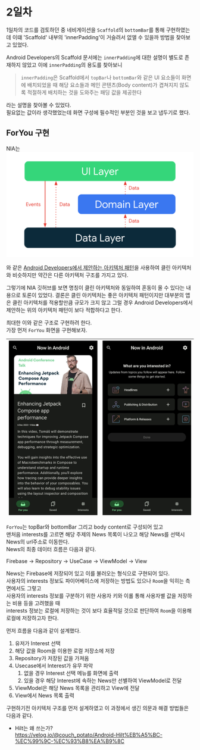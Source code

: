 # 2일차
1일차의 코드를 검토하던 중 네비게이션을 `Scaffold`의 `bottomBar`를 통해 구현하였는데
이떄 'Scaffold' 내부의 'innerPadding'이 거슬려서 없앨 수 있을까 방법을 찾아보고 있었다.

Android Developers의 Scaffold 문서에는 `innerPadding`에 대한 설명이 별도로 존재하지 않았고
이에 `innerPadding`의 용도를 찾아보니 
> `innerPadding`은 Scaffold에서 `topBar`나 `bottomBar`와 같은 UI 요소들이 화면에 배치되었을 때
해당 요소들과 메인 콘텐츠(Body content)가 겹쳐지지 않도록 적절하게 배치하는 것을 도와주는 패딩 값을 제공한다

라는 설명을 찾아볼 수 있었다.    
필요없는 값이라 생각했었는데 화면 구성에 필수적인 부분인 것을 보고 냅두기로 했다.

## ForYou 구현
NIA는
![img_2.png](img_2.png)

와 같은 [Android Developers에서 제안하는 아키텍처 패턴](https://developer.android.com/topic/architecture)을 사용하여 클린 아키텍처와 비슷하지만 약간은 다른 아키텍처 구조를 가지고 있다.

그렇기에 NIA 깃허브를 보면 명칭이 클린 아키텍처와 동일하여 혼동이 올 수 있다는 내용으로 토론이 있었다.
결론은 클린 아키텍처는 좋은 아키텍처 패턴이지만 대부분의 앱은 클린 아키텍처를 적용할만큼 규모가 크지 않고
그럴 경우 Android Developers에서 제안하는 위의 아키텍처 패턴이 보다 적합하다고 한다.  

최대한 이와 같은 구조로 구현하려 한다.   
가장 먼저 `ForYou` 화면을 구현해보자.

| ![img_3.png](img_3.png) | ![img_4.png](img_4.png) |
|-------------------------|-------------------------|

`ForYou`는 topBar와 bottomBar 그리고 body content로 구성되어 있고   
맨처음 interests를 고르면 해당 주제의 News 목록이 나오고 해당 News를 선택시 News의 url주소로 이동한다.   
News의 최종 데이터 흐름은 다음과 같다.   

Firebase -> Repository -> UseCase -> ViewModel -> View 

News는 Firebase에 저장되어 있고 이를 불러오는 형식으로 구현되어 있다.    
사용자의 interests 정보도 파이어베이스에 저장하는 방법도 있으나 `Room`을 익히는 측면에서도 그렇고   
사용자의 interests 정보를 구분하기 위한 사용자 키와 이롤 통해 사용자별 값을 저장하는 비용 등을 고려했을 때   
interests 정보는 로컬에 저장하는 것이 보다 효율적일 것으로 판단하여 `Room`을 이용해 로컬에 저장하고자 한다.   

먼저 흐름을 다음과 같이 설계했다.   

1. 유저가 Interest 선택
2. 해당 값을 Room을 이용한 로컬 저장소에 저장
3. Repository가 저장된 값을 가져옴
4. Usecase에서 Interest가 유무 파악 
   1. 없을 경우 Interest 선택 메뉴를 화면에 출력
   2. 있을 경우 해당 Interest에 속하는 News만 선별하여 ViewModel로 전달
5. ViewModel은 해당 News 목록을 관리하고 View에 전달
6. View에서 News 목록 출력

구현하기전 아키텍처 구조를 먼저 설계하였고 이 과정에서 생긴 의문과 해결 방법들은 다음과 같다.   
+ Hilt는 왜 쓰는가?  
https://velog.io/@couch_potato/Android-Hilt%EB%A5%BC-%EC%99%9C-%EC%93%B8%EA%B9%8C


